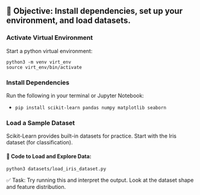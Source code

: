 ## 📌 Objective: Install dependencies, set up your environment, and load datasets.

### Activate Virtual Environment
Start a python virtual environment:
```
python3 -m venv virt_env
source virt_env/bin/activate
```

### Install Dependencies
Run the following in your terminal or Jupyter Notebook:
- `pip install scikit-learn pandas numpy matplotlib seaborn`

### Load a Sample Dataset
Scikit-Learn provides built-in datasets for practice. Start with the Iris dataset (for classification).

#### 📌 Code to Load and Explore Data:

```
python3 datasets/load_iris_dataset.py
```
✅ Task: Try running this and interpret the output. Look at the dataset shape and feature distribution.
